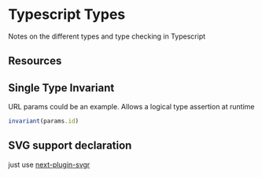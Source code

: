 # Typescript Types

Notes on the different types and type checking in Typescript

## Resources

## Single Type Invariant

URL params could be an example. Allows a logical type assertion at runtime

```typescript
invariant(params.id)
```

## SVG support declaration

just use [next-plugin-svgr](https://github.com/platypusrex/next-plugin-svgr)
